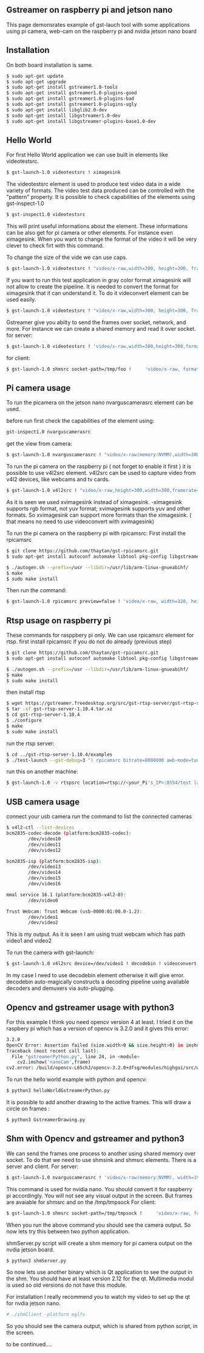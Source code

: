 ## Gstreamer on raspberry pi and jetson nano
This page demonsrates example of gst-lauch tool with some applications using pi camera, web-cam on the raspberry pi and nvidia jetson nano board

## Installation
On both board installation is same. 

```bash
$ sudo apt-get update
$ sudo apt-get upgrade
$ sudo apt-get install gstreamer1.0-tools
$ sudo apt-get install gstreamer1.0-plugins-good
$ sudo apt-get install gstreamer1.0-plugins-bad
$ sudo apt-get install gstreamer1.0-plugins-ugly
$ sudo apt-get install libglib2.0-dev
$ sudo apt-get install libgstreamer1.0-dev
$ sudo apt-get install libgstreamer-plugins-base1.0-dev
```

## Hello World
For first Hello World application we can use built in elements like videotestsrc.

```bash
$ gst-launch-1.0 videotestsrc ! ximagesink
```
The videotestsrc element is used to produce test video data in a wide variety of formats. The video test data produced can be controlled with the "pattern" property.
It is possible to check capabilities of the elements using gst-inspect-1.0
```bash
$ gst-inspect1.0 videotestsrc
```
This will print useful informations about the element. These informations can be also get for pi camera or other elements. For instance even ximagesink. When you want to change the format of the video it will be very clever to check firt with this command.

To change the size of the vide we can use caps.
```bash
$ gst-launch-1.0 videotestsrc ! "video/x-raw,width=300, height=300, framerate=30/1! ximagesink
```
If you want to run this test application in gray color format ximagesink will not allow to create the pipeline. It is needed to convert the format for ximagesink that it can understand it. To do it videconvert element can be used easily.

```bash
$ gst-launch-1.0 videotestsrc ! "video/x-raw,width=300, height=300, framerate=30/1, format=GRAY16_LE" ! videoconvert ! ximagesink
```
Gstreamer give you abilty to send the frames over socket, network, and more.
For instance we can create a shared memory and read it over socket.
for server:
```bash
$ gst-launch-1.0 videotestsrc ! 'video/x-raw,width=300,height=300,format=(string)I420,framerate=(fraction)60/1' ! videoconvert ! shmsink socket-path=/tmp/foo shm-size=20000000
```
for client:
```bash
$ gst-launch-1.0 shmsrc socket-path=/tmp/foo !     'video/x-raw, format=(string)I420, width=(int)300, height=(int)300, framerate=(fraction)15/1' ! videoconvert ! ximagesink
```

## Pi camera usage  
To run the picamera on the jetson nano nvarguscamerasrc element can be used.

before run first check the capabilities of the element using:
```bash
gst-inspect1.0 nvarguscamerasrc
```
get the view from camera:

```bash
$ gst-launch-1.0 nvarguscamerasrc ! "video/x-raw(memory:NVMM),width=300, height=300, framerate=30/1, format=NV12" ! nvvidconv flip-method=1 ! nvegltransform ! nveglglessink -e
```
To run the pi camera on the raspberry pi ( not forget to enable it first ) it is possible to use v4l2src element.
v4l2src can be used to capture video from v4l2 devices, like webcams and tv cards.
```bash
$ gst-launch-1.0 v4l2src ! "video/x-raw,height=300,width=300,framerate=30/1" ! xvimagesink`
```
As it is seen we used xvimagesink instead of ximagesink. -ximagesink supports rgb format, not yuv format; xvimagesink supports yuv and other formats. So xvimagesink can support more formats than the ximagesink. ( that means no need to use videoconvert with xvimagesink)

To run the pi camera on the raspberry pi with rpicamsrc:
First install the rpicamsrc
```bash
$ git clone https://github.com/thaytan/gst-rpicamsrc.git
$ sudo apt-get install autoconf automake libtool pkg-config libgstreamer1.0-dev libgstreamer-plugins-base1.0-dev libraspberrypi-dev 

$ ./autogen.sh --prefix=/usr --libdir=/usr/lib/arm-linux-gnueabihf/
$ make
$ sudo make install
```
Then run the command:
```bash
$ gst-launch-1.0 rpicamsrc preview=false ! 'video/x-raw, width=320, height=320, framerate=30/1' ! videoconvert ! ximagesink
```

## Rtsp usage on raspberry pi  
These commands for rasppbery pi only.
We can use rpicamsrc element for rtsp.
first install rpicamsrc if you do not do already (previous step)
```bash
$ git clone https://github.com/thaytan/gst-rpicamsrc.git
$ sudo apt-get install autoconf automake libtool pkg-config libgstreamer1.0-dev libgstreamer-plugins-base1.0-dev libraspberrypi-dev 

$ ./autogen.sh --prefix=/usr --libdir=/usr/lib/arm-linux-gnueabihf/
$ make
$ sudo make install
```
then install rtsp 
```bash
$ wget https://gstreamer.freedesktop.org/src/gst-rtsp-server/gst-rtsp-server-1.10.4.tar.xz
$ tar -xf gst-rtsp-server-1.10.4.tar.xz 
$ cd gst-rtsp-server-1.10.4
$ ./configure
$ make
$ sudo make install
```
run the rtsp server:
```bash
$ cd ../gst-rtsp-server-1.10.4/examples
$ ./test-launch --gst-debug=3 "( rpicamsrc bitrate=8000000 awb-mode=tungsten preview=false ! video/x-h264, width=640, height=480, framerate=30/1 ! h264parse ! rtph264pay name=pay0 pt=96 )"
```
run this on another machine:
```bash
$ gst-launch-1.0 -v rtspsrc location=rtsp://<your_Pi's_IP>:8554/test latency=0 buffer-mode=auto ! decodebin ! videoconvert ! autovideosink sync=false
```

## USB camera usage
connect your usb camera run the command to list the connected cameras
```bash
$ v4l2-ctl --list-devices
bcm2835-codec-decode (platform:bcm2835-codec):
        /dev/video10
        /dev/video11
        /dev/video12

bcm2835-isp (platform:bcm2835-isp):
        /dev/video13
        /dev/video14
        /dev/video15
        /dev/video16

mmal service 16.1 (platform:bcm2835-v4l2-0):
        /dev/video0

Trust Webcam: Trust Webcam (usb-0000:01:00.0-1.2):
        /dev/video1
        /dev/video2
```
This is my output. As it is seen I am using trust webcam which has path video1 and video2

To run the camera with gst-launch:
```bash
$ gst-launch-1.0 v4l2src device=/dev/video1 ! decodebin ! videoconvert ! ximagesink
```
In my case I need to use decodebin element otherwise it will give error.
decodebin auto-magically constructs a decoding pipeline using available decoders and demuxers via auto-plugging.

## Opencv and gstreamer usage with python3
For this example I think you need opencv version 4 at least. I tried it on the raspbery pi which has a version of opencv is 3.2.0
and it gives this error:

```bash
3.2.0
OpenCV Error: Assertion failed (size.width>0 && size.height>0) in imshow, file /build/opencv-L65chJ/opencv-3.2.0+dfsg/modules/highgui/src/window.cpp, line 304
Traceback (most recent call last):
  File "gstreamerPython.py", line 24, in <module>
    cv2.imshow('nanoCam',frame)
cv2.error: /build/opencv-L65chJ/opencv-3.2.0+dfsg/modules/highgui/src/window.cpp:304: error: (-215) size.width>0 && size.height>0 in function imshow
```
To run the hello world example with python and opencv:
```bash
$ python3 helloWorldGstreamerPython.py
```
It is possible to add another drawing to the active frames.
This will draw a circle on frames :
```bash
$ python3 GstreamerDrawing.py
```
## Shm with Opencv and gstreamer and python3
We can send the frames one process to another using shared memory over socket.
To do that we need to use shmsink and shmsrc elements.
There is a server and client. For server:
```bash
$ gst-launch-1.0 nvarguscamerasrc ! 'video/x-raw(memory:NVMM), width=1920, height=1080,format=NV12, framerate=30/1'  ! nvvidconv flip-method=2  ! videoconvert  !  'video/x-raw, format=(string)I420,  width=(int)1024, height=(int)768, framerate=(fraction)30/1' !     queue !  identity !     shmsink wait-for-connection=1 socket-path=/tmp/tmpsock  shm-size=20000000 sync=true
```
This command is used for nvidia nano. You should convert it for raspberry pi accordingly. You will not see any visual output in the screen.
But frames are avaiable for shmsrc and on the /tmp/tmpsock
For client:
```bash
$ gst-launch-1.0 shmsrc socket-path=/tmp/tmpsock !     'video/x-raw, format=(string)I420, width=(int)1024, height=(int)768, framerate=(fraction)15/1' ! videoconvert ! ximagesink
```
When you run the above command you should see the camera output. So now lets try this between two python application.

shmServer.py script will create a shm memory for pi camera output on the nvdia jetson board.
```bash
$ python3 shmServer.py
```
So now lets use another binary which is Qt application to see the output in the shm.
You should have at least version 2.12 for the qt. Multimedia modul is used so old versions do not have this module.

For installation I really recommend you to watch my video to set up the qt for nvdia jetson nano.
```bash
# ./shmClient -platform eglfs
```
So you should see the camera output, which is shared from python script, in the screen.



to be continued....










